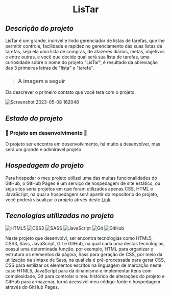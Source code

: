 
# <h1 align="center">LisTar</h1>
<div align="center">

</div>

## *Descrição do projeto*
<p>
 LisTar é um grande, incrível e lindo gerenciador de listas de tarefas, que lhe permitir controle, facilidade e rapidez no gerenciamento das suas listas de tarefas, seja ela uma lista de compras, de afazeres diários, metas, objetivos e entre outras, e você que decide qual será sua lista de tarefas, uma curiosidade sobre o nome do projeto "LisTar", é resultado da abreviação das 3 primeiras letras de "lista" e "tarefa".

</p>

> ### A imagem a seguir
Ela descrever o primeiro contato que você terá com o projeto.

![Screenshot 2023-05-08 162048](https://user-images.githubusercontent.com/104599482/236913827-8eba1d86-3c4c-48bf-8975-73aea4d5513d.png)

## *Estado do projeto*

### :construction: Projeto em desenvolvimento :construction:
 
<p>O projeto ser encontra em desenvolvimento, há muito a desenvolver, mas será um grande e adimirável projeto</p>

## *Hospedagem do projeto*

Para hospedar o meu projeto utilizei uma das muitas funcionalidades do GitHub, o GitHub Pages é um serviço de hospedagem de site estático, ou seja sites seria projetos em que
foram utilizados apenas CSS, HTML e JavaScript, na qual a hospedagem será apartir do repositorio do projeto, você poderá visualizar o projeto atrvés deste 
[Link](https://jose-leandro.github.io/LisTar/). 

## *Tecnologias utilizadas no projeto*

![HTML5](https://img.shields.io/badge/html5-%23E34F26.svg?style=for-the-badge&logo=html5&logoColor=white)  ![CSS3](https://img.shields.io/badge/css3-%231572B6.svg?style=for-the-badge&logo=css3&logoColor=white) ![SASS](https://img.shields.io/badge/SASS-hotpink.svg?style=for-the-badge&logo=SASS&logoColor=white)   ![JavaScript](https://img.shields.io/badge/javascript-%23323330.svg?style=for-the-badge&logo=javascript&logoColor=%23F7DF1E)   ![Git](https://img.shields.io/badge/git-%23F05033.svg?style=for-the-badge&logo=git&logoColor=white) ![GitHub](https://img.shields.io/badge/github-%23121011.svg?style=for-the-badge&logo=github&logoColor=white)


Neste projeto que desenvolvi, ser encontra tecnologias como HTML5, CSS3, Sass, JavaScript, Git e GitHub, na qual cada uma destas tecnologias, possui uma determinada função, por exemplo, HTML para organizar e estrutura os elementos da página, Sass para geração de CSS, por meio da utilização da sintaxe de Sass, na qual ela é pré-processada para gerar CSS, CSS para estilizar os elementos escritos na linguagem de marcação neste caso HTML5, JavaScript para dá dinamismo e implementar itens com complexidade, Git para controlar o meu histórico de alterações do projeto e GitHub para armazenar, torná acessível meu código-fonte e hospedagem através do GitHub Pages.

